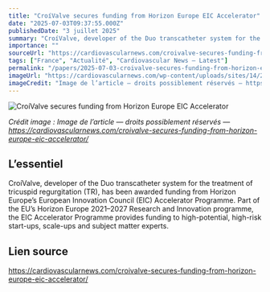 ```yaml
---
title: "CroíValve secures funding from Horizon Europe EIC Accelerator"
date: "2025-07-03T09:37:55.000Z"
publishedDate: "3 juillet 2025"
summary: "CroíValve, developer of the Duo transcatheter system for the treatment of tricuspid regurgitation (TR), has been awarded funding from Horizon Europe’s European Innovation Council (EIC) Accelerator Programme. Part of the EU’s Horizon Europe 2021–2027 Research and Innovation programme, the EIC Accelerator Programme provides funding to high-potential, high-risk start-ups, scale-ups and subject matter experts."
importance: ""
sourceUrl: "https://cardiovascularnews.com/croivalve-secures-funding-from-horizon-europe-eic-accelerator/"
tags: ["France", "Actualité", "Cardiovascular News — Latest"]
permalink: "/papers/2025-07-03-croivalve-secures-funding-from-horizon-europe-eic-accelerator"
imageUrl: "https://cardiovascularnews.com/wp-content/uploads/sites/14/2024/08/DUO_System_Inside_Heart_Imge_edited.jpg"
imageCredit: "Image de l’article — droits possiblement réservés — https://cardiovascularnews.com/croivalve-secures-funding-from-horizon-europe-eic-accelerator/"
---
```


![CroíValve secures funding from Horizon Europe EIC Accelerator](https://cardiovascularnews.com/wp-content/uploads/sites/14/2024/08/DUO_System_Inside_Heart_Imge_edited.jpg)

*Crédit image : Image de l’article — droits possiblement réservés — https://cardiovascularnews.com/croivalve-secures-funding-from-horizon-europe-eic-accelerator/*

## L’essentiel

CroíValve, developer of the Duo transcatheter system for the treatment of tricuspid regurgitation (TR), has been awarded funding from Horizon Europe’s European Innovation Council (EIC) Accelerator Programme. Part of the EU’s Horizon Europe 2021–2027 Research and Innovation programme, the EIC Accelerator Programme provides funding to high-potential, high-risk start-ups, scale-ups and subject matter experts.

## Lien source

https://cardiovascularnews.com/croivalve-secures-funding-from-horizon-europe-eic-accelerator/
